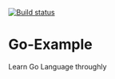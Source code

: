 [![Build status](https://badge.buildkite.com/e6d1a178629d4f178593d3cc26ff5f237b1268eddf1df8b12d.svg)](https://buildkite.com/sendgrid/mc-data-pipeline)


# Go-Example
Learn Go Language throughly


